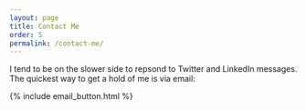 ```yaml
---
layout: page
title: Contact Me
order: 5
permalink: /contact-me/
---
```


I tend to be on the slower side to repsond to Twitter and LinkedIn messages. The quickest way to get a hold of me is via email:

{% include email_button.html %}
